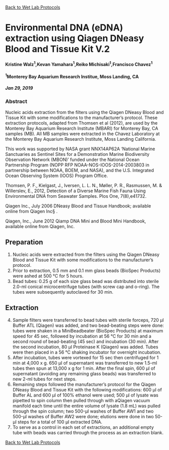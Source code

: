 [Back to Wet Lab Protocols](MBARI_wet_lab.md)

# Environmental DNA (eDNA) extraction using Qiagen DNeasy Blood and Tissue Kit V.2

#### Kristine Walz<sup>1</sup>,Kevan Yamahara<sup>1</sup>,Reiko Michisaki<sup>1</sup>,Francisco Chavez<sup>1</sup>
#### <sup>1</sup>Monterey Bay Aquarium Research Institue, Moss Landing, CA
##### Jan 29, 2019

### Abstract
Nucleic acids extraction from the filters using the Qiagen DNeasy Blood and Tissue Kit with some modifications to the manufacturer’s protocol. These extraction protocols, adapted from Thomsen et al (2012), are used by the Monterey Bay Aquarium Research Institute (MBARI) for Monterey Bay, CA samples (MB). All MB samples were extracted in the Chavez Laboratory at the Monterey Bay Aquarium Research Institute, Moss Landing California.
 
This work was supported by NASA grant NNX14AP62A ‘National Marine Sanctuaries as Sentinel Sites for a Demonstration Marine Biodiversity Observation Network (MBON)’ funded under the National Ocean Partnership Program (NOPP RFP NOAA-NOS-IOOS-2014-2003803 in partnership between NOAA, BOEM, and NASA), and the U.S. Integrated Ocean Observing System (IOOS) Program Office.

Thomsen, P. F., Kielgast, J., Iversen, L. L. N., Møller, P. R., Rasmussen, M. & Willerslev, E., 2012, Detection of a Diverse Marine Fish Fauna Using Environmental DNA from Seawater Samples. Plos One, 7(8),e41732.

Qiagen Inc., July 2006 DNeasy Blood and Tissue Handbook; available online from Qiagen Inc§ .
 
Qiagen, Inc., June 2012 Qiamp DNA Mini and Blood Mini Handbook, available online from Qiagen, Inc.

## Preparation
1. Nucleic acids were extracted from the filters using the Qiagen DNeasy Blood and Tissue Kit with some modifications to the manufacturer’s protocol.
2. Prior to extraction, 0.5 mm and 0.1 mm glass beads (BioSpec Products) were ashed at 500 °C for 5 hours.
3. Bead tubes: 0.25 g of each size glass bead was distributed into sterile 2.0-ml conical microcentrifuge tubes (with screw cap and o-ring). The tubes were subsequently autoclaved for 30 min.
## Extraction
4. Sample filters were transferred to bead tubes with sterile forceps, 720 μl Buffer ATL (Qiagen) was added, and two bead-beating steps were done: tubes were shaken in a MiniBeadbeater (BioSpec Products) at maximum speed for 45 sec, followed by incubation at 56 °C for 30 min and a second round of bead-beating (45 sec) and incubation (30 min). After the second incubation, 80 μl Proteinase K (Qiagen) was added. Tubes were then placed in a 56 °C shaking incubator for overnight incubation.
5. After incubation, tubes were vortexed for 15 sec then centrifuged for 1 min at 4,000 x g. 650 μl of supernatant was transferred to new 1.5-ml tubes then spun at 13,000 x g for 1 min. After the final spin, 600 μl of supernatant (avoiding any remaining glass beads) was transferred to new 2-ml tubes for next steps. 
6. Remaining steps followed the manufacturer’s protocol for the Qiagen DNeasy Blood and Tissue Kit with the following modifications: 600 μl of Buffer AL and 600 μl of 100% ethanol were used; 500 μl of lysate was pipetted to spin column then pulled through with aQiagen vacuum manifold each time until the entire volume of lysate (1.8 mL) was pulled through the spin column; two 500-μl washes of Buffer AW1 and two 500-μl washes of Buffer AW2 were done; elutions were done in two 50-μl steps for a total of 100 μl extracted DNA.
7. To serve as a control in each set of extractions, an additional empty tube with beads was carried through the process as an extraction blank.


[Back to Wet Lab Protocols](MBARI_wet_lab.md)
